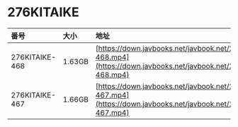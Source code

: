 # 276KITAIKE

| 番号 | 大小 | 地址 |
| :--- | :--- | :--- |
| 276KITAIKE-468 | 1.63GB | [https://down.javbooks.net/javbook.net/2020/06/23/276KITAIKE-468.mp4](https://down.javbooks.net/javbook.net/2020/06/23/276KITAIKE-468.mp4) |
| 276KITAIKE-467 | 1.66GB | [https://down.javbooks.net/javbook.net/2020/06/23/276KITAIKE-467.mp4](https://down.javbooks.net/javbook.net/2020/06/23/276KITAIKE-467.mp4) |

